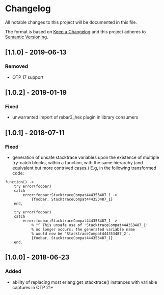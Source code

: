 # Changelog
All notable changes to this project will be documented in this file.

The format is based on [Keep a Changelog](http://keepachangelog.com/en/1.0.0/)
and this project adheres to [Semantic Versioning](http://semver.org/spec/v2.0.0.html).

## [1.1.0] - 2019-06-13
### Removed
- OTP 17 support

## [1.0.2] - 2019-01-19
### Fixed
- unwarranted import of rebar3_hex plugin in library consumers

## [1.0.1] - 2018-07-11
### Fixed
- generation of unsafe stacktrace variables upon the existence of
  multiple try-catch blocks, within a function, with the same hierarchy
  (and equivalent but more contrived cases.)
  E.g, in the following transformed code:
```
function() ->
    try error(foobar)
    catch
        error:foobar:StacktraceCompat444353487_1 ->
            {foobar, StacktraceCompat444353487_1}
    end,

    try error(foobar)
    catch
        error:foobar:StacktraceCompat444353487_1 ->
            % ^^ This unsafe use of 'StacktraceCompat444353487_1'
            % no longer occurs; the generated variable name
            % would now be 'StacktraceCompat444353487_2'.
            {foobar, StacktraceCompat444353487_1}
    end.
```

## [1.0.0] - 2018-06-23
### Added
- ability of replacing most erlang:get_stacktrace() instances with variable captures in OTP 21+
